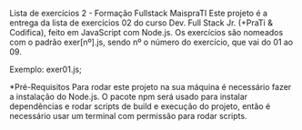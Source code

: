Lista de exercícios 2 - Formação Fullstack MaispraTI
Este projeto é a entrega da lista de exercícios 02 do curso Dev. Full Stack Jr. (+PraTi & Codifica), feito em JavaScript com Node.js. Os exercícios são nomeados com o padrão exer[nº].js, sendo nº o número do exercício, que vai do 01 ao 09.

Exemplo: exer01.js;

*Pré-Requisitos Para rodar este projeto na sua máquina é necessário fazer a instalação do Node.js. O pacote npm será usado para instalar dependências e rodar scripts de build e execução do projeto, então é necessário usar um terminal com permissão para rodar scripts.

